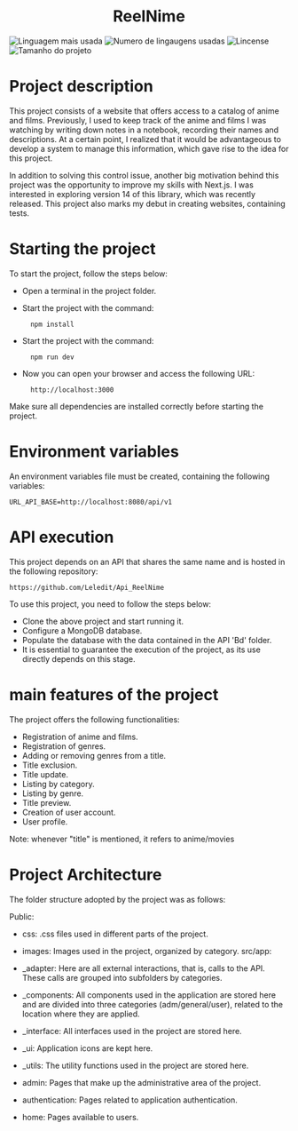 <h1 align="center">ReelNime</h1>

![Linguagem mais usada](https://img.shields.io/github/languages/top/Leledit/rellnime)
![Numero de lingaugens usadas](https://img.shields.io/github/languages/count/Leledit/rellnime)
![Lincense](https://img.shields.io/github/license/Leledit/rellnime)
![Tamanho do projeto](https://img.shields.io/github/languages/code-size/Leledit/rellnime)

# Project description

This project consists of a website that offers access to a catalog of anime and films. Previously, I used to keep track of the anime and films I was watching by writing down notes in a notebook, recording their names and descriptions. At a certain point, I realized that it would be advantageous to develop a system to manage this information, which gave rise to the idea for this project.

In addition to solving this control issue, another big motivation behind this project was the opportunity to improve my skills with Next.js. I was interested in exploring version 14 of this library, which was recently released. This project also marks my debut in creating websites, containing tests.

# Starting the project

To start the project, follow the steps below:

- Open a terminal in the project folder.

- Start the project with the command:

        npm install

- Start the project with the command:

        npm run dev

- Now you can open your browser and access the following URL:

        http://localhost:3000

Make sure all dependencies are installed correctly before starting the project.

# Environment variables

An environment variables file must be created, containing the following variables:

    URL_API_BASE=http://localhost:8080/api/v1

# API execution

This project depends on an API that shares the same name and is hosted in the following repository:

    https://github.com/Leledit/Api_ReelNime

To use this project, you need to follow the steps below:

- Clone the above project and start running it.
- Configure a MongoDB database.
- Populate the database with the data contained in the API 'Bd' folder.
- It is essential to guarantee the execution of the project, as its use directly depends on this stage.

# main features of the project

The project offers the following functionalities:

- Registration of anime and films.
- Registration of genres.
- Adding or removing genres from a title.
- Title exclusion.
- Title update.
- Listing by category.
- Listing by genre.
- Title preview.
- Creation of user account.
- User profile.

Note: whenever "title" is mentioned, it refers to anime/movies

# Project Architecture

The folder structure adopted by the project was as follows:

Public:

- css: .css files used in different parts of the project.
- images: Images used in the project, organized by category.
  src/app:

- \_adapter: Here are all external interactions, that is, calls to the API. These calls are grouped into subfolders by categories.
- \_components: All components used in the application are stored here and are divided into three categories (adm/general/user), related to the location where they are applied.
- \_interface: All interfaces used in the project are stored here.
- \_ui: Application icons are kept here.
- \_utils: The utility functions used in the project are stored here.
- admin: Pages that make up the administrative area of the project.
- authentication: Pages related to application authentication.
- home: Pages available to users.
